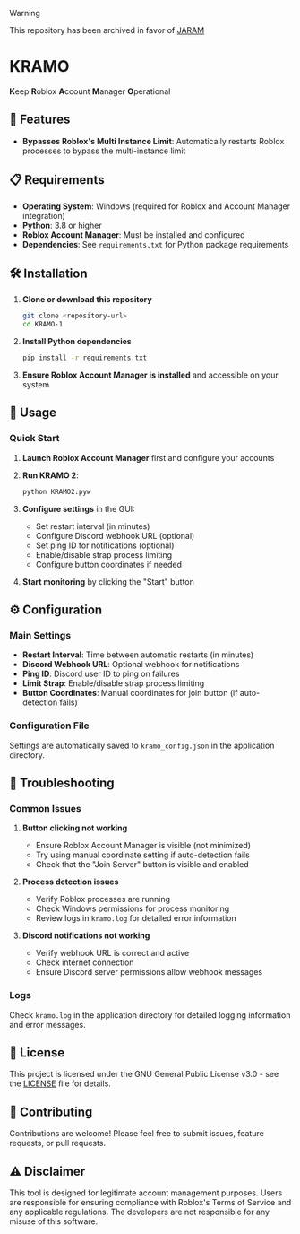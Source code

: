 > [!WARNING] 
> This repository has been archived in favor of [JARAM](https://github.com/cresqnt-sys/JARAM)

# KRAMO

**K**eep **R**oblox **A**ccount **M**anager **O**perational



## 🚀 Features

- **Bypasses Roblox's Multi Instance Limit**: Automatically restarts Roblox processes to bypass the multi-instance limit

## 📋 Requirements

- **Operating System**: Windows (required for Roblox and Account Manager integration)
- **Python**: 3.8 or higher
- **Roblox Account Manager**: Must be installed and configured
- **Dependencies**: See `requirements.txt` for Python package requirements

## 🛠️ Installation

1. **Clone or download this repository**
   ```bash
   git clone <repository-url>
   cd KRAMO-1
   ```

2. **Install Python dependencies**
   ```bash
   pip install -r requirements.txt
   ```

3. **Ensure Roblox Account Manager is installed** and accessible on your system

## 🎯 Usage

### Quick Start

1. **Launch Roblox Account Manager** first and configure your accounts
2. **Run KRAMO 2**:
   ```bash
   python KRAMO2.pyw
   ```
3. **Configure settings** in the GUI:
   - Set restart interval (in minutes)
   - Configure Discord webhook URL (optional)
   - Set ping ID for notifications (optional)
   - Enable/disable strap process limiting
   - Configure button coordinates if needed

4. **Start monitoring** by clicking the "Start" button


## ⚙️ Configuration

### Main Settings

- **Restart Interval**: Time between automatic restarts (in minutes)
- **Discord Webhook URL**: Optional webhook for notifications
- **Ping ID**: Discord user ID to ping on failures
- **Limit Strap**: Enable/disable strap process limiting
- **Button Coordinates**: Manual coordinates for join button (if auto-detection fails)

### Configuration File

Settings are automatically saved to `kramo_config.json` in the application directory.

## 🔧 Troubleshooting

### Common Issues

1. **Button clicking not working**
   - Ensure Roblox Account Manager is visible (not minimized)
   - Try using manual coordinate setting if auto-detection fails
   - Check that the "Join Server" button is visible and enabled

2. **Process detection issues**
   - Verify Roblox processes are running
   - Check Windows permissions for process monitoring
   - Review logs in `kramo.log` for detailed error information

3. **Discord notifications not working**
   - Verify webhook URL is correct and active
   - Check internet connection
   - Ensure Discord server permissions allow webhook messages

### Logs

Check `kramo.log` in the application directory for detailed logging information and error messages.

## 📄 License

This project is licensed under the GNU General Public License v3.0 - see the [LICENSE](LICENSE) file for details.

## 🤝 Contributing

Contributions are welcome! Please feel free to submit issues, feature requests, or pull requests.

## ⚠️ Disclaimer

This tool is designed for legitimate account management purposes. Users are responsible for ensuring compliance with Roblox's Terms of Service and any applicable regulations. The developers are not responsible for any misuse of this software.
